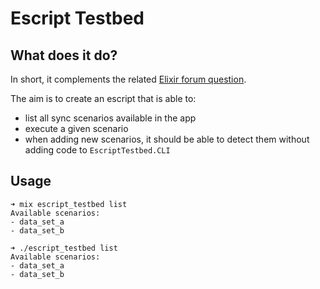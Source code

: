 # Escript Testbed

## What does it do?

In short, it complements the related [Elixir forum question](https://elixirforum.com/t/load-all-modules-implementing-a-behaviour-in-escript/33348?u=elvanja).

The aim is to create an escript that is able to:
- list all sync scenarios available in the app
- execute a given scenario
- when adding new scenarios, it should be able to detect them without adding code to `EscriptTestbed.CLI`

## Usage

```
➜ mix escript_testbed list
Available scenarios:
- data_set_a
- data_set_b
```

```
➜ ./escript_testbed list
Available scenarios:
- data_set_a
- data_set_b
```
